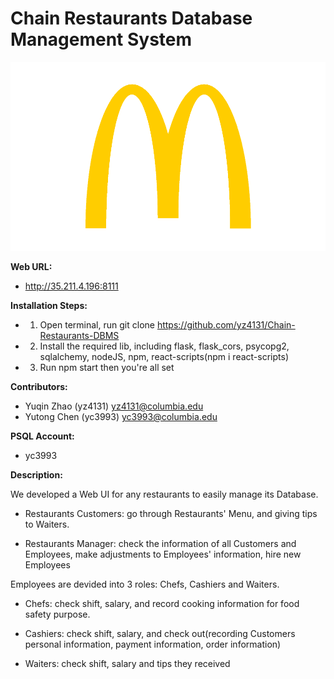 # Chain Restaurants Database Management System

![screenshot](src/assets/logo.png)

**Web URL:**

+ http://35.211.4.196:8111

**Installation Steps:**

+ 1. Open terminal, run git clone https://github.com/yz4131/Chain-Restaurants-DBMS
+ 2. Install the required lib, including flask, flask_cors, psycopg2, sqlalchemy, nodeJS, npm, react-scripts(npm i react-scripts)
+ 3. Run npm start then you're all set

**Contributors:**

+ Yuqin Zhao (yz4131) yz4131@columbia.edu
+ Yutong Chen (yc3993) yc3993@columbia.edu

**PSQL Account:**

+ yc3993

**Description:**

We developed a Web UI for any restaurants to easily manage its Database. 

+ Restaurants Customers: go through Restaurants' Menu, and giving tips to Waiters. 

+ Restaurants Manager: check the information of all Customers and Employees, make adjustments to Employees' information, hire new Employees

Employees are devided into 3 roles: Chefs, Cashiers and Waiters.

+ Chefs: check shift, salary, and record cooking information for food safety purpose.

+ Cashiers: check shift, salary, and check out(recording Customers personal information, payment information, order information)

+ Waiters: check shift, salary and tips they received




